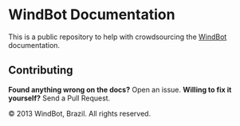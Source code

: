 WindBot Documentation
=====================

This is a public repository to help with crowdsourcing the [WindBot](http://tibiawindbot.com) documentation.



Contributing
------------

**Found anything wrong on the docs?** Open an issue.
**Willing to fix it yourself?** Send a Pull Request.




© 2013 WindBot, Brazil. All rights reserved.